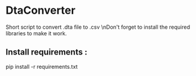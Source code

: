 # DtaConverter
Short script to convert .dta file to .csv
\nDon't forget to install the required libraries to make it work.
## Install requirements :
pip install -r requirements.txt
